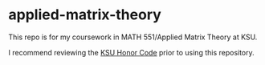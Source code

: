 # applied-matrix-theory
This repo is for my coursework in MATH 551/Applied Matrix Theory at KSU.

I recommend reviewing the [KSU Honor Code](https://www.k-state.edu/honor/) prior to using this repository. 
